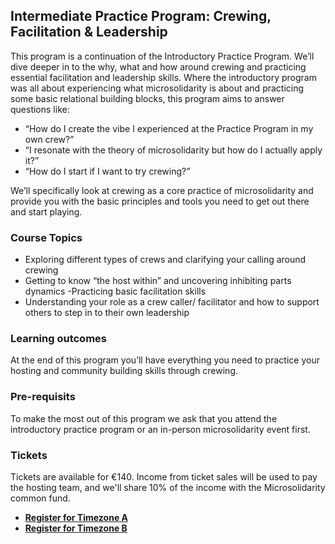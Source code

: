 ## Intermediate Practice Program: Crewing, Facilitation & Leadership

This program is a continuation of the Introductory Practice Program. We’ll dive deeper in to the why, what and how around crewing and practicing essential facilitation and leadership skills. Where the introductory program was all about experiencing what microsolidarity is about and practicing some basic relational building blocks, this program aims to answer questions like: 
- “How do I create the vibe I experienced at the Practice Program in my own crew?”
- “I resonate with the theory of microsolidarity but how do I actually apply it?”
- “How do I start if I want to try crewing?”

We’ll specifically look at crewing as a core practice of microsolidarity and provide you with the basic principles and tools you need to get out there and start playing. 

### Course Topics
- Exploring different types of crews and clarifying your calling around crewing
- Getting to know “the host within” and uncovering inhibiting parts dynamics
-Practicing basic facilitation skills
- Understanding your role as a crew caller/ facilitator and how to support others to step in to their own leadership

### Learning outcomes
At the end of this program you’ll have everything you need to practice your hosting and community building skills through crewing. 

### Pre-requisits
To make the most out of this program we ask that you attend the introductory practice program or an in-person microsolidarity event first. 

### Tickets

Tickets are available for €140. Income from ticket sales will be used to pay the hosting team, and we'll share 10% of the income with the Microsolidarity common fund.
- **[Register for Timezone A](https://opencollective.com/dashboard/intermediate-practice-program-timezone-a-2743ecf8)**
- **[Register for Timezone B](https://opencollective.com/microsolidarity/events/intermediate-practice-program-timezone-b-461e9add)**

